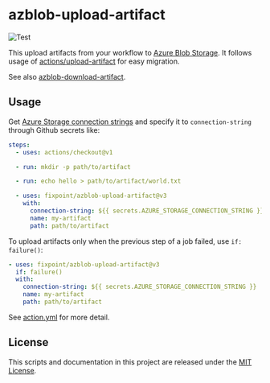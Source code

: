 # azblob-upload-artifact

![Test](https://github.com/fixpoint/azblob-upload-artifact/workflows/Test/badge.svg)

This upload artifacts from your workflow to [Azure Blob Storage](https://azure.microsoft.com/ja-jp/services/storage/blobs/).
It follows usage of [actions/upload-artifact](https://github.com/actions/upload-artifact) for easy migration.

See also [azblob-download-artifact](https://github.com/fixpoint/azblob-download-artifact).

## Usage

Get [Azure Storage connection strings](https://docs.microsoft.com/en-us/azure/storage/common/storage-configure-connection-string) and specify it to `connection-string` through Github secrets like:

```yaml
steps:
  - uses: actions/checkout@v1

  - run: mkdir -p path/to/artifact

  - run: echo hello > path/to/artifact/world.txt

  - uses: fixpoint/azblob-upload-artifact@v3
    with:
      connection-string: ${{ secrets.AZURE_STORAGE_CONNECTION_STRING }}
      name: my-artifact
      path: path/to/artifact
```

To upload artifacts only when the previous step of a job failed, use `if: failure()`:

```yaml
- uses: fixpoint/azblob-upload-artifact@v3
  if: failure()
  with:
    connection-string: ${{ secrets.AZURE_STORAGE_CONNECTION_STRING }}
    name: my-artifact
    path: path/to/artifact
```

See [action.yml](./action.yml) for more detail.

## License

This scripts and documentation in this project are released under the [MIT License](./LICENSE).
